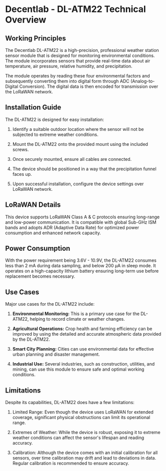 # Decentlab - DL-ATM22 Technical Overview

## Working Principles
The Decentlab DL-ATM22 is a high-precision, professional weather station sensor module that is designed for monitoring environmental conditions. The module incorporates sensors that provide real-time data about air temperature, air pressure, relative humidity, and precipitation.

The module operates by reading these four environmental factors and subsequently converting them into digital form through ADC (Analog-to-Digital Conversion). The digital data is then encoded for transmission over the LoRaWAN network.

## Installation Guide
The DL-ATM22 is designed for easy installation:

1. Identify a suitable outdoor location where the sensor will not be subjected to extreme weather conditions.

2. Mount the DL-ATM22 onto the provided mount using the included screws.

3. Once securely mounted, ensure all cables are connected.

4. The device should be positioned in a way that the precipitation funnel faces up.

5. Upon successful installation, configure the device settings over LoRaWAN network.

## LoRaWAN Details
This device supports LoRaWAN Class A & C protocols ensuring long-range and low-power communication. It is compatible with global Sub-GHz ISM bands and adopts ADR (Adaptive Data Rate) for optimized power consumption and enhanced network capacity.

## Power Consumption
With the power requirement being 3.6V - 10.9V, the DL-ATM22 consumes less than 2 mA during data sampling, and below 200 µA in sleep mode. It operates on a high-capacity lithium battery ensuring long-term use before replacement becomes necessary.

## Use Cases
Major use cases for the DL-ATM22 include:

1. **Environmental Monitoring:** This is a primary use case for the DL-ATM22, helping to record climate or weather changes.

2. **Agricultural Operations:** Crop health and farming efficiency can be improved by using the detailed and accurate atmospheric data provided by the DL-ATM22.

3. **Smart City Planning:** Cities can use environmental data for effective urban planning and disaster management.

4. **Industrial Use:** Several industries, such as construction, utilities, and mining, can use this module to ensure safe and optimal working conditions.

## Limitations
Despite its capabilities, DL-ATM22 does have a few limitations:

1. Limited Range: Even though the device uses LoRaWAN for extended coverage, significant physical obstructions can limit its operational range.

2. Extremes of Weather: While the device is robust, exposing it to extreme weather conditions can affect the sensor's lifespan and reading accuracy.

3. Calibration: Although the device comes with an initial calibration for all sensors, over time calibration may drift and lead to deviations in data. Regular calibration is recommended to ensure accuracy.